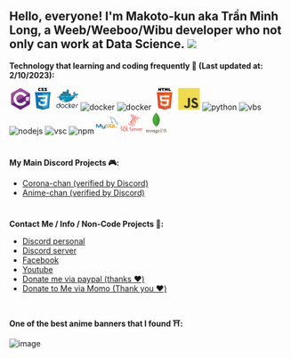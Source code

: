 ## Hello, everyone! I'm Makoto-kun aka Trần Minh Long, a Weeb/Weeboo/Wibu developer who not only can work at Data Science. ![](https://komarev.com/ghpvc/?username=MakotoTheGod&color=green&style=for-the-badge&label=Profile+view+since+21/9/2022)

 **Technology that learning and coding frequently 🌟 (Last updated at: 2/10/2023):**

<img src="https://raw.githubusercontent.com/devicons/devicon/master/icons/csharp/csharp-original.svg" alt="csharp" width="40" height="40" style="max-width: 100%;"><img src="https://raw.githubusercontent.com/devicons/devicon/master/icons/css3/css3-original-wordmark.svg" alt="css3" width="40" height="40" style="max-width: 100%;"> 
<img src="https://raw.githubusercontent.com/devicons/devicon/master/icons/docker/docker-original-wordmark.svg" alt="docker" width="40" height="40" style="max-width: 100%;">
<img src="https://raw.githubusercontent.com/heroku/favicon/master/favicon.iconset/icon_32x32.png" alt="docker" width="40" height="40" style="max-width: 100%;">
<img src="https://git-scm.com/images/logos/logomark-orange@2x.png" alt="docker" width="40" height="40" style="max-width: 100%;">
<img src="https://raw.githubusercontent.com/devicons/devicon/master/icons/html5/html5-original-wordmark.svg" alt="html5" width="40" height="40" style="max-width: 100%;"> 
<img src="https://raw.githubusercontent.com/devicons/devicon/master/icons/javascript/javascript-original.svg" alt="javascript" width="40" height="40" style="max-width: 100%;">
<img src="https://user-images.githubusercontent.com/25181517/183423507-c056a6f9-1ba8-4312-a350-19bcbc5a8697.png" alt="python" width="40" height="40" style="max-width: 100%;">
<img src="https://w7.pngwing.com/pngs/237/332/png-transparent-vbscript-scripting-language-visual-basic-microsoft-analyst-angle-text-rectangle-thumbnail.png" alt="vbs" width="40" height="40" style="max-width: 100%;">
<img src="https://user-images.githubusercontent.com/25181517/183568594-85e280a7-0d7e-4d1a-9028-c8c2209e073c.png" alt="nodejs" width="40" height="40" style="max-width: 100%;">
<img src="https://user-images.githubusercontent.com/25181517/192108891-d86b6220-e232-423a-bf5f-90903e6887c3.png" alt="vsc" width="40" height="40" style="max-width: 100%;">
<img src="https://user-images.githubusercontent.com/25181517/121401671-49102800-c959-11eb-9f6f-74d49a5e1774.png" alt="npm" width="40" height="40" style="max-width: 100%;">
<img src="https://raw.githubusercontent.com/devicons/devicon/55609aa5bd817ff167afce0d965585c92040787a/icons/mysql/mysql-original-wordmark.svg" alt="npm" width="40" height="40" style="max-width: 100%;">
<img src="https://raw.githubusercontent.com/devicons/devicon/55609aa5bd817ff167afce0d965585c92040787a/icons/microsoftsqlserver/microsoftsqlserver-plain-wordmark.svg" alt="npm" width="40" height="40" style="max-width: 100%;">
<img src="https://raw.githubusercontent.com/devicons/devicon/55609aa5bd817ff167afce0d965585c92040787a/icons/mongodb/mongodb-original-wordmark.svg" alt="npm" width="40" height="40" style="max-width: 100%;">
# 
**My Main Discord Projects 🎮:**
- [Corona-chan (verified by Discord)](https://top.gg/bot/657215950420049941)
- [Anime-chan (verified by Discord)](https://top.gg/bot/631096207254618141)
# 
**Contact Me / Info / Non-Code Projects 🌸:**
- [Discord personal](https://discordapp.com/users/485277325328384000)
- [Discord server](https://discord.com/invite/wbw)
- [Facebook](https://www.facebook.com/wbwmakoto)
- [Youtube](https://www.youtube.com/c/LolSkiller)
- [Donate me via paypal (thanks ❤️)](https://paypal.me/makotowbw)
- [Donate to Me via Momo (Thank you ❤️)](https://me.momo.vn/OeIRu8IViku9TyiPu4Te)
# 
**One of the best anime banners that I found ⛩️:**

![image](https://github.com/WBWMakoto/WBWMakoto/assets/57854962/ced4f769-5977-4a67-b266-9fa7242521cc)




